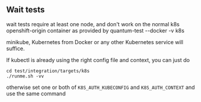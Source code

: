 Wait tests
----------

wait tests require at least one node, and don't work on the normal k8s
openshift-origin container as provided by quantum-test --docker -v k8s

minikube, Kubernetes from Docker or any other Kubernetes service will
suffice.

If kubectl is already using the right config file and context, you can
just do

```
cd test/integration/targets/k8s
./runme.sh -vv
```

otherwise set one or both of `K8S_AUTH_KUBECONFIG` and `K8S_AUTH_CONTEXT`
and use the same command





